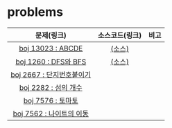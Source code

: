 # problems

|문제(링크)|소스코드(링크)|비고|
|:------:|:--------:|:--:|
| [boj 13023 : ABCDE](https://www.acmicpc.net/problem/13023) | [(소스)](https://github.com/95kim1/study_learn/blob/main/ps/learn/basic2/Graph_1/%5Bboj13023_ABCDE%5D.cpp)| |
| [boj 1260 : DFS와 BFS](https://www.acmicpc.net/problem/1260) | [(소스)](https://github.com/95kim1/study_learn/blob/main/ps/learn/basic2/Graph_1/%5Bboj1260_DFS%EC%99%80BFS%5D.cpp)| |
| [boj 2667 : 단지번호붙이기](http://www.acmicpc.net/problem/2667)| | |
| [boj 2282 : 섬의 개수](https://www.acmicpc.net/problem/4963)| | |
| [boj 7576 : 토마토](https://www.acmicpc.net/problem/7576)| | |
| [boj 7562 : 나이트의 이동](https://www.acmicpc.net/problem/7576)| | |
